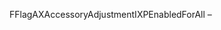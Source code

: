 FFlagAXAccessoryAdjustmentIXPEnabledForAll –

<!---
Truebolt2/Truebolt2 is a ✨ special ✨ repository because its `README.md` (this file) appears on your GitHub profile.
You can click the Preview link to take a look at your changes.
--->

